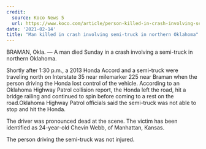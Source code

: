 ```yaml
---
credit:
  source: Koco News 5
  url: https://www.koco.com/article/person-killed-in-crash-involving-semi-truck-in-northern-oklahoma/35502828
date: '2021-02-14'
title: "Man killed in crash involving semi-truck in northern Oklahoma"
---
```

BRAMAN, Okla. —
A man died Sunday in a crash involving a semi-truck in northern Oklahoma.

Shortly after 1:30 p.m., a 2013 Honda Accord and a semi-truck were traveling north on Interstate 35 near milemarker 225 near Braman when the person driving the Honda lost control of the vehicle. According to an Oklahoma Highway Patrol collision report, the Honda left the road, hit a bridge railing and continued to spin before coming to a rest on the road.Oklahoma Highway Patrol officials said the semi-truck was not able to stop and hit the Honda.

The driver was pronounced dead at the scene. The victim has been identified as 24-year-old Chevin Webb, of Manhattan, Kansas.

The person driving the semi-truck was not injured.
